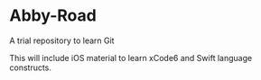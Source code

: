 Abby-Road
=========

A trial repository to learn Git

This will include iOS material to learn xCode6 and Swift language constructs.

